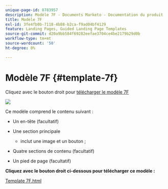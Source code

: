```yaml
---
unique-page-id: 8783957
description: Modèle 7F - Documents Marketo - Documentation du produit
title: Modèle 7F
exl-id: 3fe4fb0b-7118-4b88-b2ca-f9ad04bf4129
feature: Landing Pages, Guided Landing Page Templates
source-git-commit: d20a9bb584f69282eefae3704ce4be2179b29d0b
workflow-type: tm+mt
source-wordcount: '50'
ht-degree: 0%

---
```


# Modèle 7F {#template-7f}

Cliquez avec le bouton droit pour [télécharger le modèle 7F](https://experienceleague.adobe.com/landing/marketo/lp-templates/template-7f.html?lang=fr)

![](assets/image2015-7-29-14-3a52-3a10.png)

Ce modèle comprend le contenu suivant :

* Un en-tête (facultatif)
* Une section principale

   * inclut une image et un bouton ;

* Quatre sections de contenu (facultatif)
* Un pied de page (facultatif)

**Cliquez avec le bouton droit ci-dessous pour télécharger ce modèle :**

[Template 7F.html](https://experienceleague.adobe.com/landing/marketo/lp-templates/template-7f.html?lang=fr)
